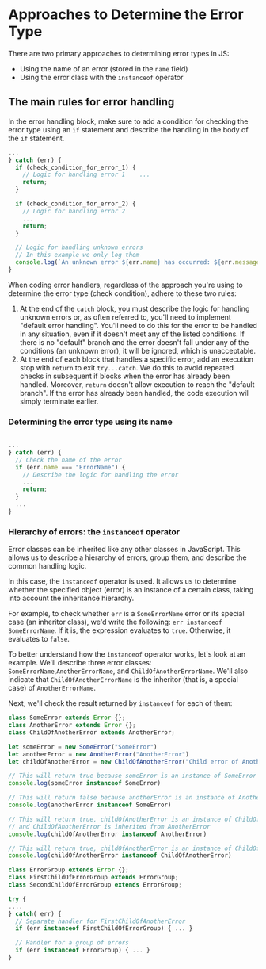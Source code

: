 # Approaches to Determine the Error Type

There are two primary approaches to determining error types in JS:

-   Using the name of an error (stored in the `name` field)
-   Using the error class with the `instanceof` operator

## The main rules for error handling

In the error handling block, make sure to add a condition for checking the error type using an `if` statement and describe the handling in the body of the `if` statement.

```jsx
...
} catch (err) {
  if (check_condition_for_error_1) {
    // Logic for handling error 1    ...
    return;
  }

  if (check_condition_for_error_2) {
    // Logic for handling error 2
    ...
    return;
  }

  // Logic for handling unknown errors
  // In this example we only log them
  console.log(`An unknown error ${err.name} has occurred: ${err.message}`);
}
```

When coding error handlers, regardless of the approach you're using to determine the error type (check condition), adhere to these two rules:

1.  At the end of the `catch` block, you must describe the logic for handling unknown errors or, as often referred to, you'll need to implement "default error handling". You'll need to do this for the error to be handled in any situation, even if it doesn't meet any of the listed conditions. If there is no "default" branch and the error doesn't fall under any of the conditions (an unknown error), it will be ignored, which is unacceptable.
2.  At the end of each block that handles a specific error, add an execution stop with `return` to exit `try...catch`. We do this to avoid repeated checks in subsequent if blocks when the error has already been handled. Moreover, `return` doesn't allow execution to reach the "default branch". If the error has already been handled, the code execution will simply terminate earlier.

### Determining the error type using its name

```jsx

...
} catch (err) {
  // Check the name of the error
  if (err.name === "ErrorName") { 
    // Describe the logic for handling the error
    ...
    return;
  }
  ...
} 
```


### Hierarchy of errors: the `instanceof` operator

Error classes can be inherited like any other classes in JavaScript. This allows us to describe a hierarchy of errors, group them, and describe the common handling logic.

In this case, the `instanceof` operator is used. It allows us to determine whether the specified object (error) is an instance of a certain class, taking into account the inheritance hierarchy.

For example, to check whether `err` is a `SomeErrorName` error or its special case (an inheritor class), we'd write the following: `err instanceof SomeErrorName`. If it is, the expression evaluates to `true`. Otherwise, it evaluates to `false`.

To better understand how the `instanceof` operator works, let's look at an example. We'll describe three error classes: `SomeErrorName`,`AnotherErrorName`, and `ChildOfAnotherErrorName`. We'll also indicate that `ChildOfAnotherErrorName` is the inheritor (that is, a special case) of `AnotherErrorName`.

Next, we'll check the result returned by `instanceof` for each of them:

```jsx
class SomeError extends Error {};
class AnotherError extends Error {};
class ChildOfAnotherError extends AnotherError;

let someError = new SomeError("SomeError")
let anotherError = new AnotherError("AnotherError")
let childOfAnotherError = new ChildOfAnotherError("Child error of AnotherError")

// This will return true because someError is an instance of SomeError
console.log(someError instanceof SomeError)

// This will return false because anotherError is an instance of AnotherError, not SomeError
console.log(anotherError instanceof SomeError)

// This will return true, childOfAnotherError is an instance of ChildOfAnotherError
// and ChildOfAnotherError is inherited from AnotherError
console.log(childOfAnotherError instanceof AnotherError)

// This will return true, childOfAnotherError is an instance of ChildOfAnotherError
console.log(childOfAnotherError instanceof ChildOfAnotherError)
```

```jsx
class ErrorGroup extends Error {};
class FirstChildOfErrorGroup extends ErrorGroup;
class SecondChildOfErrorGroup extends ErrorGroup;

try {
....
} catch( err) {
  // Separate handler for FirstChildOfAnotherError
  if (err instanceof FirstChildOfErrorGroup) { ... }

  // Handler for a group of errors
  if (err instanceof ErrorGroup) { ... }
}
```